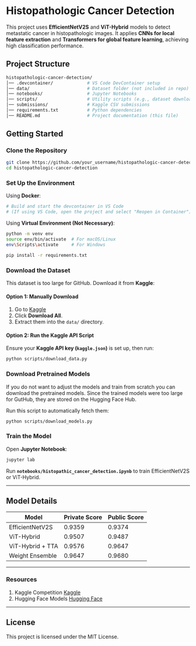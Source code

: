 # Histopathologic Cancer Detection

This project uses **EfficientNetV2S** and **ViT-Hybrid** models to detect metastatic cancer in histopathologic images. It applies **CNNs for local feature extraction** and **Transformers for global feature learning**, achieving high classification performance.

## Project Structure
```bash
histopathologic-cancer-detection/
│── .devcontainer/             # VS Code DevContainer setup
│── data/                      # Dataset folder (not included in repo)
│── notebooks/                 # Jupyter Notebooks
│── scripts/                   # Utility scripts (e.g., dataset download, model fetch)
│── submissions/               # Kaggle CSV submissions
│── requirements.txt           # Python dependencies
│── README.md                  # Project documentation (this file)
```

## Getting Started

### Clone the Repository
```sh
git clone https://github.com/your_username/histopathologic-cancer-detection.git
cd histopathologic-cancer-detection
```

### Set Up the Environment

Using **Docker**:
```sh
# Build and start the devcontainer in VS Code
# (If using VS Code, open the project and select "Reopen in Container")
```

Using **Virtual Environment (Not Necessary)**:
```sh
python -m venv env
source env/bin/activate  # For macOS/Linux
env\Scripts\activate     # For Windows

pip install -r requirements.txt
```

### Download the Dataset
This dataset is too large for GitHub. Download it from **Kaggle**:

#### Option 1: Manually Download
1. Go to [Kaggle](https://www.kaggle.com/competitions/histopathologic-cancer-detection/data)
2. Click **Download All**.
3. Extract them into the `data/` directory.

#### Option 2: Run the Kaggle API Script
Ensure your **Kaggle API key (`kaggle.json`)** is set up, then run:
```sh
python scripts/download_data.py
```

### Download Pretrained Models
If you do not want to adjust the models and train from scratch you can download the pretrained models. Since the trained models were too large for GutHub, they are stored on the Hugging Face Hub.  

Run this script to automatically fetch them:
```sh
python scripts/download_models.py
```

### Train the Model 
Open **Jupyter Notebook**:
```sh
jupyter lab
```
Run **`notebooks/histopathic_cancer_detection.ipynb`** to train EfficientNetV2S or ViT-Hybrid.

---

## Model Details
| Model              | Private Score | Public Score |
|-------------------|--------------|-------------|
| EfficientNetV2S  | 0.9359        | 0.9374      |
| ViT-Hybrid       | 0.9507        | 0.9487      |
| ViT-Hybrid + TTA | 0.9576        | 0.9647      |
| Weight Ensemble  | 0.9647        | 0.9680      |

---
### Resources
1. Kaggle Competition [Kaggle](https://www.kaggle.com/competitions/histopathologic-cancer-detection/)
2. Hugging Face Models [Hugging Face](https://huggingface.co/MooseML/EfficientNet-Cancer-Detection)
---
## License
This project is licensed under the MIT License.
